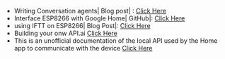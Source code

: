 - Writing Conversation agents| Blog post| : [Click Here](https://rominirani.com/hands-on-with-api-ai-google-assistant-writing-your-first-conversation-agent-a6a7dcdaba27)
- Interface ESP8266 with Google Home| GitHub|: [Click Here](https://github.com/nassir-malik/IOT-ESP8266-Google-Home)
- using IFTT on ESP8266| Blog Post|: [Click Here](http://lucstechblog.blogspot.com/2017/03/back-to-basic-basic-language-on-esp8266.html)
- Building your onw API.ai [Click Here](https://www.sitepoint.com/how-to-build-your-own-ai-assistant-using-api-ai/)
- This is an unofficial documentation of the local API used by the Home app to communicate with the device [Click Here](https://rithvikvibhu.github.io/GHLocalApi/#assistant-tasks)
